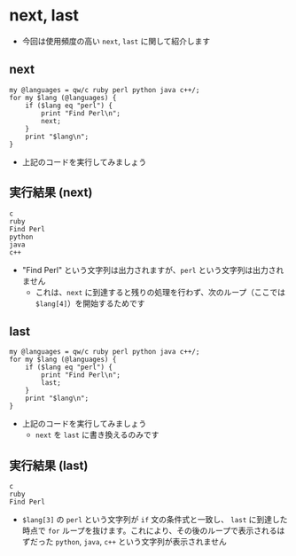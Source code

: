 # next, last
- 今回は使用頻度の高い `next`, `last` に関して紹介します

## next
    my @languages = qw/c ruby perl python java c++/;
    for my $lang (@languages) {
        if ($lang eq "perl") {
            print "Find Perl\n";
            next;
        }
        print "$lang\n";
    }

- 上記のコードを実行してみましょう

## 実行結果 (next)
    c
    ruby
    Find Perl
    python
    java
    c++

- "Find Perl" という文字列は出力されますが、`perl` という文字列は出力されません
    - これは、`next` に到達すると残りの処理を行わず、次のループ（ここでは`$lang[4]`）を開始するためです

## last
    my @languages = qw/c ruby perl python java c++/;
    for my $lang (@languages) {
        if ($lang eq "perl") {
            print "Find Perl\n";
            last;
        }
        print "$lang\n";
    }

- 上記のコードを実行してみましょう
    - `next` を `last` に書き換えるのみです

## 実行結果 (last)
    c
    ruby
    Find Perl

- `$lang[3]` の `perl` という文字列が `if` 文の条件式と一致し、 `last` に到達した時点で `for` ループを抜けます。これにより、その後のループで表示されるはずだった `python`, `java`, `c++` という文字列が表示されません
